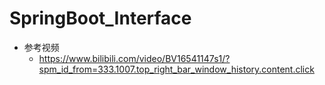 # SpringBoot_Interface
- 参考视频
  - https://www.bilibili.com/video/BV16541147s1/?spm_id_from=333.1007.top_right_bar_window_history.content.click
